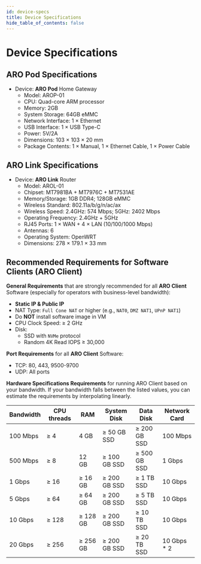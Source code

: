 ```yaml
---
id: device-specs
title: Device Specifications
hide_table_of_contents: false
---
```


# Device Specifications

## ARO Pod Specifications

- Device: **ARO Pod** Home Gateway
  - Model: AROP-01	 	
  - CPU: Quad-core ARM processor
  - Memory: 2GB
  - System Storage: 64GB eMMC
  - Network Interface: 1 × Ethernet
  - USB Interface: 1 × USB Type-C
  - Power: 5V/2A
  - Dimensions: 103 × 103 × 20 mm
  - Package Contents: 1 × Manual, 1 × Ethernet Cable, 1 × Power Cable 

## ARO Link Specifications

- Device: **ARO Link** Router
  - Model: AROL-01	 	
  - Chipset: MT7981BA + MT7976C + MT7531AE
  - Memory/Storage: 1GB DDR4; 128GB eMMC
  - Wireless Standard: 802.11a/b/g/n/ac/ax
  - Wireless Speed: 2.4GHz: 574 Mbps; 5GHz: 2402 Mbps
  - Operating Frequency: 2.4GHz + 5GHz
  - RJ45 Ports: 1 × WAN + 4 × LAN (10/100/1000 Mbps)
  - Antennas: 6
  - Operating System: OpenWRT
  - Dimensions: 278 × 179.1 × 33 mm

## Recommended Requirements for Software Clients (ARO Client)

**General Requirements** that are strongly recommended for all **ARO Client** Software (especially for operators with business-level bandwidth):

- **Static IP & Public IP**
- NAT Type: `Full Cone NAT` or higher (e.g., `NAT0`, `DMZ NAT1`, `UPnP NAT1`)
- Do **NOT** install software image in VM
- CPU Clock Speed: ≥ 2 GHz
- Disk:
	- SSD with `NVMe` protocol
	- Random 4K Read IOPS ≥ 30,000

**Port Requirements** for all **ARO Client** Software:

- TCP: 80, 443, 9500-9700
- UDP: All ports  

**Hardware Specifications Requirements** for running ARO Client based on your bandwidth. If your bandwidth falls between the listed values, you can estimate the requirements by interpolating linearly.


| Bandwidth  | CPU threads | RAM       | System Disk      | Data Disk        |  Network Card |
|------------|----------|--------------|------------------|------------------|---------------|
| 100 Mbps   | ≥ 4      | 4 GB         | ≥ 50 GB SSD      | ≥ 200 GB SSD      |  100 Mbps     |
| 500 Mbps   | ≥ 8     | 12 GB         | ≥ 100 GB SSD     | ≥ 500 GB SSD     |   1 Gbps    |
| 1 Gbps     | ≥ 16     | ≥ 16 GB      | ≥ 200 GB SSD     | ≥ 1 TB SSD       |   10 Gbps   |
| 5 Gbps     | ≥ 64     | ≥ 64 GB      | ≥ 200 GB SSD     | ≥ 5 TB SSD       |   10 Gbps   |
| 10 Gbps    | ≥ 128     | ≥ 128 GB     | ≥ 200 GB SSD     | ≥ 10 TB SSD      |   10 Gbps   |
| 20 Gbps    | ≥ 256     | ≥ 256 GB     | ≥ 200 GB SSD     | ≥ 20 TB SSD      | 10 Gbps * 2   |



